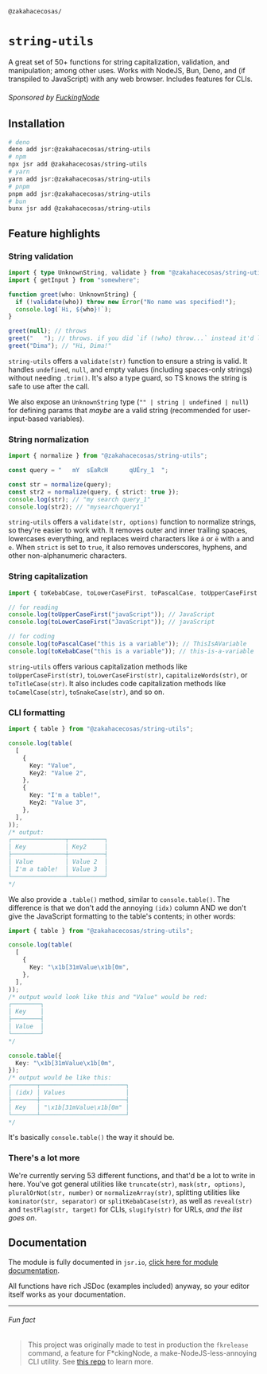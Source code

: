 <!-- markdownlint-disable md001 md041 -->

`@zakahacecosas/`

# `string-utils`

A great set of 50+ functions for string capitalization, validation, and manipulation; among other uses. Works with NodeJS, Bun, Deno, and (if transpiled to JavaScript) with any web browser. Includes features for CLIs.

###### Sponsored by [FuckingNode](#fun-fact)

## Installation

```bash
# deno
deno add jsr:@zakahacecosas/string-utils
# npm
npx jsr add @zakahacecosas/string-utils
# yarn
yarn add jsr:@zakahacecosas/string-utils
# pnpm
pnpm add jsr:@zakahacecosas/string-utils
# bun
bunx jsr add @zakahacecosas/string-utils
```

## Feature highlights

### String validation

```ts
import { type UnknownString, validate } from "@zakahacecosas/string-utils";
import { getInput } from "somewhere";

function greet(who: UnknownString) {
  if (!validate(who)) throw new Error("No name was specified!");
  console.log(`Hi, ${who}!`);
}

greet(null); // throws
greet("   "); // throws. if you did `if (!who) throw...` instead it'd log "Hi,    !"
greet("Dima"); // "Hi, Dima!"
```

`string-utils` offers a `validate(str)` function to ensure a string is valid. It handles `undefined`, `null`, and empty values (including spaces-only strings) without needing `.trim()`. It's also a type guard, so TS knows the string is safe to use after the call.

We also expose an `UnknownString` type (`"" | string | undefined | null`) for defining params that _maybe_ are a valid string (recommended for user-input-based variables).

### String normalization

```ts
import { normalize } from "@zakahacecosas/string-utils";

const query = "   mY  sEaRcH      qUÉry_1  ";

const str = normalize(query);
const str2 = normalize(query, { strict: true });
console.log(str); // "my search query_1"
console.log(str2); // "mysearchquery1"
```

`string-utils` offers a `validate(str, options)` function to normalize strings, so they're easier to work with. It removes outer and inner trailing spaces, lowercases everything, and replaces weird characters like `á` or `ë` with `a` and `e`. When `strict` is set to `true`, it also removes underscores, hyphens, and other non-alphanumeric characters.

### String capitalization

```ts
import { toKebabCase, toLowerCaseFirst, toPascalCase, toUpperCaseFirst } from "@zakahacecosas/string-utils";

// for reading
console.log(toUpperCaseFirst("javaScript")); // JavaScript
console.log(toLowerCaseFirst("JavaScript")); // javaScript

// for coding
console.log(toPascalCase("this is a variable")); // ThisIsAVariable
console.log(toKebabCase("this is a variable")); // this-is-a-variable
```

`string-utils` offers various capitalization methods like `toUpperCaseFirst(str)`, `toLowerCaseFirst(str)`, `capitalizeWords(str)`, or `toTitleCase(str)`. It also includes code capitalization methods like `toCamelCase(str)`, `toSnakeCase(str)`, and so on.

### CLI formatting

```ts
import { table } from "@zakahacecosas/string-utils";

console.log(table(
  [
    {
      Key: "Value",
      Key2: "Value 2",
    },
    {
      Key: "I'm a table!",
      Key2: "Value 3",
    },
  ],
));
/* output:
┌───────────────┬──────────┐
│ Key           │ Key2     │
├───────────────┼──────────┤
│ Value         │ Value 2  │
│ I'm a table!  │ Value 3  │
└───────────────┴──────────┘
*/
```

We also provide a `.table()` method, similar to `console.table()`. The difference is that we don't add the annoying `(idx)` column AND we don't give the JavaScript formatting to the table's contents; in other words:

```ts
import { table } from "@zakahacecosas/string-utils";

console.log(table(
  [
    {
      Key: "\x1b[31mValue\x1b[0m",
    },
  ],
));
/* output would look like this and "Value" would be red:
┌────────┐
│ Key    │
├────────┤
│ Value  │
└────────┘
*/

console.table({
  Key: "\x1b[31mValue\x1b[0m",
});
/* output would be like this:
┌───────┬────────────────────────┐
│ (idx) │ Values                 │
├───────┼────────────────────────┤
│ Key   │ "\x1b[31mValue\x1b[0m" │
└───────┴────────────────────────┘
*/
```

It's basically `console.table()` the way it should be.

### There's a lot more

We're currently serving 53 different functions, and that'd be a lot to write in here. You've got general utilities like `truncate(str)`, `mask(str, options)`, `pluralOrNot(str, number)` or `normalizeArray(str)`, splitting utilities like `kominator(str, separator)` or `splitKebabCase(str)`, as well as `reveal(str)` and `testFlag(str, target)` for CLIs, `slugify(str)` for URLs, _and the list goes on_.

## Documentation

The module is fully documented in `jsr.io`, [click here for module documentation](https://jsr.io/@zakahacecosas/string-utils/doc/~/StringUtils).

All functions have rich JSDoc (examples included) anyway, so your editor itself works as your documentation.

---

###### Fun fact

> This project was originally made to test in production the `fkrelease` command, a feature for F\*ckingNode, a make-NodeJS-less-annoying CLI utility. See [this repo](https://github.com/FuckingNode/FuckingNode) to learn more.
